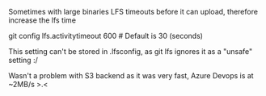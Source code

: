 Sometimes with large binaries LFS timeouts before it can upload, therefore increase the lfs time

git config lfs.activitytimeout 600 # Default is 30 (seconds)

This setting can't be stored in .lfsconfig, as git lfs ignores it as a "unsafe" setting :/


Wasn't a problem with S3 backend as it was very fast, Azure Devops is at ~2MB/s >.<